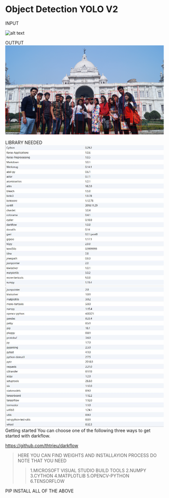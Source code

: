 # Object Detection YOLO V2
INPUT

![alt text](https://github.com/routayush1/DARKFLOW--YOLO-IMGPROCCESOR/blob/master/DSC04132.JPG)

OUTPUT
![alt text](https://github.com/routayush1/DARKFLOW--YOLO-IMGPROCCESOR/blob/master/UTPUT.jpg)




LIBRARY NEEDED 
![alt text](https://github.com/routayush1/DARKFLOW--YOLO-IMGPROCCESOR/blob/master/LIB%20NEEDED.JPG)
![alt text](https://github.com/routayush1/DARKFLOW--YOLO-IMGPROCCESOR/blob/master/LIB%20NEEDED1.JPG)
Getting started
You can choose one of the following three ways to get started with darkflow.

https://github.com/thtrieu/darkflow


>HERE YOU CAN FIND WEIGHTS 
AND INSTALLAYION PROCESS
DO NOTE THAT YOU NEED
>>1.MICROSOFT VISUAL STUDIO BUILD TOOLS
>>2.NUMPY
>>3.CYTHON
>>4.MATPLOTLIB
>>5.OPENCV-PYTHON
>>6.TENSORFLOW


PIP INSTALL ALL OF THE  ABOVE 
